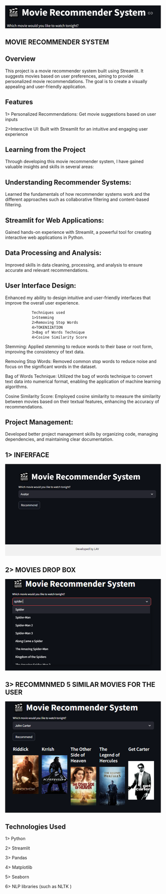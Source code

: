 





![Logo](https://github.com/1LAV1/MOVIE-RECOMMENDER-SYSTEM/blob/main/image%20assets/movie%20recommender%20system.png?raw=true)


## MOVIE RECOMMENDER SYSTEM

## Overview
This project is a movie recommender system built using Streamlit. It suggests movies based on user preferences, aiming to provide personalized movie recommendations. The goal is to create a visually appealing and user-friendly application.


## Features
 1> Personalized Recommendations: Get movie suggestions based on user inputs 

 2>Interactive UI: Built with Streamlit for an intuitive and engaging user experience


## Learning from the Project

Through developing this movie recommender system, I have gained valuable insights and skills in several areas:

## Understanding Recommender Systems:
Learned the fundamentals of how recommender systems work and the different approaches such as collaborative filtering and content-based filtering.


## Streamlit for Web Applications:
 Gained hands-on experience with Streamlit, a powerful tool for creating interactive web applications in Python.


## Data Processing and Analysis: 
Improved skills in data cleaning, processing, and analysis to ensure accurate and relevant recommendations.


## User Interface Design: 
Enhanced my ability to design intuitive and user-friendly interfaces that improve the overall user experience.

                Techniques used  
                1>Stemming
                2>Removing Stop Words
                4>TOKENIZATION 
                3>Bag of Words Technique
                4>Cosine Similarity Score






Stemming: Applied stemming to reduce words to their base or root form, improving the consistency of text data.


Removing Stop Words: Removed common stop words to reduce noise and focus on the significant words in the dataset.



Bag of Words Technique: Utilized the bag of words technique to convert text data into numerical format, enabling the application of machine learning algorithms.


Cosine Similarity Score: Employed cosine similarity to measure the similarity between movies based on their textual features, enhancing the accuracy of recommendations.


## Project Management:
 Developed better project management skills by organizing code, managing dependencies, and maintaining clear documentation.

## 1> INFERFACE

![App Screenshot](https://github.com/1LAV1/MOVIE-RECOMMENDER-SYSTEM/blob/main/image%20assets/intro.png?raw=true)


## 2> MOVIES DROP BOX 

![App Screenshot](https://github.com/1LAV1/MOVIE-RECOMMENDER-SYSTEM/blob/main/image%20assets/movie%20names.png?raw=true)


## 3> RECOMMNMED 5 SIMILAR MOVIES FOR THE USER

![App Screenshot](https://github.com/1LAV1/MOVIE-RECOMMENDER-SYSTEM/blob/main/image%20assets/recommender%20movies.png?raw=true)












## Technologies Used

1> Python

2> Streamlit

3> Pandas

4> Matplotlib

5> Seaborn

6> NLP libraries (such as NLTK )
        